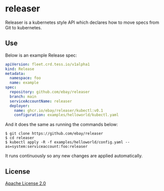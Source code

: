 releaser
========

Releaser is a kubernetes style API which declares how to move specs from Git to
kubernetes.

## Use

Below is an example Release spec:

```yaml
apiVersion: fleet.crd.tess.io/v1alpha1
kind: Release
metadata:
  namespace: foo
  name: example
spec:
  repository: github.com/ebay/releaser
  branch: main
  serviceAccountName: releaser
  deployer:
    name: ghcr.io/ebay/releaser/kubectl:v0.1
    configuration: examples/helloworld/kubectl.yaml
```

And it does the same as running the commands below:

```console
$ git clone https://github.com/ebay/releaser
$ cd releaser
$ kubectl apply -R -f examples/helloworld/config.yaml --as=system:serviceaccount:foo:releaser
```

It runs continuously so any new changes are applied automatically.

## License

[Apache License 2.0][1]

[1]: https://www.apache.org/licenses/LICENSE-2.0
